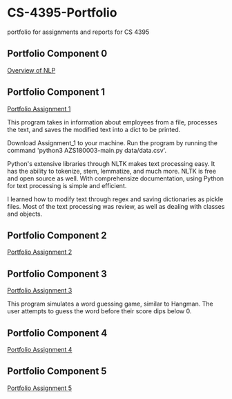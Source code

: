 # CS-4395-Portfolio
portfolio for assignments and reports for CS 4395

## Portfolio Component 0

[Overview of NLP](Overview_of_NLP.md)

## Portfolio Component 1
[Portfolio Assignment 1](Assignment_1/AZS180003-main.py)

This program takes in information about employees from a file, processes the text, and saves the modified text into a dict to be
printed. 

Download Assignment_1 to your machine. Run the program by running the command 'python3 AZS180003-main.py data/data.csv'.

Python's extensive libraries through NLTK makes text processing easy. It has the ability to tokenize, stem, lemmatize, and much more. NLTK is free and open source as well. With comprehensize documentation, using Python for text processing is simple and efficient. 

I learned how to modify text through regex and saving dictionaries as pickle files. Most of the text processing was review, as well as dealing with classes and objects. 

## Portfolio Component 2
[Portfolio Assignment 2](Portfolio_Assignment_2.pdf)

## Portfolio Component 3
[Portfolio Assignment 3](Word_Guess_Game/AZS180003-main.py)

This program simulates a word guessing game, similar to Hangman. The user attempts to guess the word before their score dips below 0. 

## Portfolio Component 4
[Portfolio Assignment 4](Portfolio_Component_4_WordNet.pdf)

## Portfolio Component 5
[Portfolio Assignment 5](Ngrams/)
